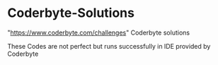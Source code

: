 # Coderbyte-Solutions
"https://www.coderbyte.com/challenges" Coderbyte solutions

These Codes are not perfect but runs successfully in IDE provided by Coderbyte
